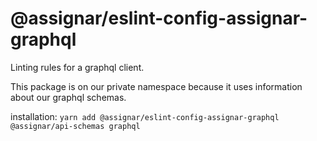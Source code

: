 # @assignar/eslint-config-assignar-graphql

Linting rules for a graphql client.

This package is on our private namespace because it uses information about our graphql schemas.

installation:
`yarn add @assignar/eslint-config-assignar-graphql @assignar/api-schemas graphql`
